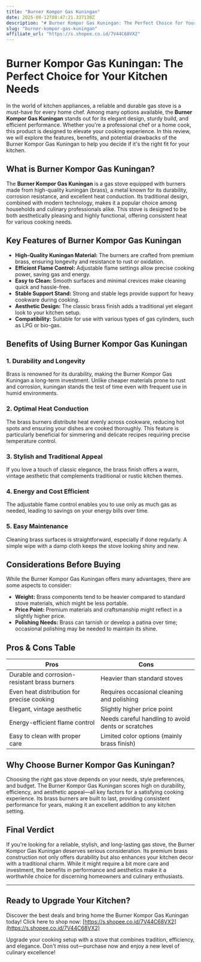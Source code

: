 ```yaml
---
title: "Burner Kompor Gas Kuningan"
date: 2025-08-12T08:47:21.337130Z
description: "# Burner Kompor Gas Kuningan: The Perfect Choice for Your Kitchen Needs..."
slug: "burner-kompor-gas-kuningan"
affiliate_url: "https://s.shopee.co.id/7V44C68VX2"
---
```

# Burner Kompor Gas Kuningan: The Perfect Choice for Your Kitchen Needs

In the world of kitchen appliances, a reliable and durable gas stove is a must-have for every home chef. Among many options available, the **Burner Kompor Gas Kuningan** stands out for its elegant design, sturdy build, and efficient performance. Whether you're a professional chef or a home cook, this product is designed to elevate your cooking experience. In this review, we will explore the features, benefits, and potential drawbacks of the Burner Kompor Gas Kuningan to help you decide if it's the right fit for your kitchen.

## What is Burner Kompor Gas Kuningan?

The **Burner Kompor Gas Kuningan** is a gas stove equipped with burners made from high-quality kuningan (brass), a metal known for its durability, corrosion resistance, and excellent heat conduction. Its traditional design, combined with modern technology, makes it a popular choice among households and culinary professionals alike. This stove is designed to be both aesthetically pleasing and highly functional, offering consistent heat for various cooking needs.

## Key Features of Burner Kompor Gas Kuningan

- **High-Quality Kuningan Material:** The burners are crafted from premium brass, ensuring longevity and resistance to rust or oxidation.
- **Efficient Flame Control:** Adjustable flame settings allow precise cooking power, saving gas and energy.
- **Easy to Clean:** Smooth surfaces and minimal crevices make cleaning quick and hassle-free.
- **Stable Support Stand:** Strong and stable legs provide support for heavy cookware during cooking.
- **Aesthetic Design:** The classic brass finish adds a traditional yet elegant look to your kitchen setup.
- **Compatibility:** Suitable for use with various types of gas cylinders, such as LPG or bio-gas.

## Benefits of Using Burner Kompor Gas Kuningan

### 1. Durability and Longevity

Brass is renowned for its durability, making the Burner Kompor Gas Kuningan a long-term investment. Unlike cheaper materials prone to rust and corrosion, kuningan stands the test of time even with frequent use in humid environments.

### 2. Optimal Heat Conduction

The brass burners distribute heat evenly across cookware, reducing hot spots and ensuring your dishes are cooked thoroughly. This feature is particularly beneficial for simmering and delicate recipes requiring precise temperature control.

### 3. Stylish and Traditional Appeal

If you love a touch of classic elegance, the brass finish offers a warm, vintage aesthetic that complements traditional or rustic kitchen themes.

### 4. Energy and Cost Efficient

The adjustable flame control enables you to use only as much gas as needed, leading to savings on your energy bills over time.

### 5. Easy Maintenance

Cleaning brass surfaces is straightforward, especially if done regularly. A simple wipe with a damp cloth keeps the stove looking shiny and new.

## Considerations Before Buying

While the Burner Kompor Gas Kuningan offers many advantages, there are some aspects to consider:

- **Weight:** Brass components tend to be heavier compared to standard stove materials, which might be less portable.
- **Price Point:** Premium materials and craftsmanship might reflect in a slightly higher price.
- **Polishing Needs:** Brass can tarnish or develop a patina over time; occasional polishing may be needed to maintain its shine.

## Pros & Cons Table

| **Pros** | **Cons** |
|---------------------------|-----------------------------|
| Durable and corrosion-resistant brass burners | Heavier than standard stoves |
| Even heat distribution for precise cooking | Requires occasional cleaning and polishing |
| Elegant, vintage aesthetic | Slightly higher price point |
| Energy-efficient flame control | Needs careful handling to avoid dents or scratches |
| Easy to clean with proper care | Limited color options (mainly brass finish) |

## Why Choose Burner Kompor Gas Kuningan?

Choosing the right gas stove depends on your needs, style preferences, and budget. The Burner Kompor Gas Kuningan scores high on durability, efficiency, and aesthetic appeal—all key factors for a satisfying cooking experience. Its brass burners are built to last, providing consistent performance for years, making it an excellent addition to any kitchen setting.

## Final Verdict

If you're looking for a reliable, stylish, and long-lasting gas stove, the Burner Kompor Gas Kuningan deserves serious consideration. Its premium brass construction not only offers durability but also enhances your kitchen decor with a traditional charm. While it might require a bit more care and investment, the benefits in performance and aesthetics make it a worthwhile choice for discerning homeowners and culinary enthusiasts.

---

## Ready to Upgrade Your Kitchen?

Discover the best deals and bring home the Burner Kompor Gas Kuningan today! Click here to shop now: [https://s.shopee.co.id/7V44C68VX2](https://s.shopee.co.id/7V44C68VX2)

Upgrade your cooking setup with a stove that combines tradition, efficiency, and elegance. Don't miss out—purchase now and enjoy a new level of culinary excellence!
